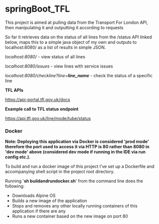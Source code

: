 # springBoot_TFL


This project is aimed at pulling data from the Transport For London API, then manipulating it and outputting it according to requests

So far it retrieves data on the status of all lines from the /status API linked below, maps this to a simple java object of my own and outputs to localhost:8080/ as a list of results in simple JSON. 

_localhost:8080/_ - view status of all lines

_localhost:8080/issues_ - view lines with service issues

_localhost:8080/checkline?line=**line_name**_ - check the status of a specific line

**TFL APIs**

https://api-portal.tfl.gov.uk/docs

**Example call to TFL status endpoint**

https://api.tfl.gov.uk/line/mode/tube/status


### Docker

**Note: Deploying this application via Docker is considered 'prod mode' therefore the port used to access it via HTTP is 80 rather than 8080 in 'dev mode' above (considered dev mode if running in the IDE via run config etc.).**


To build and run a docker image of this project I've set up a Dockerfile and accompanying shell script in the project root directory.

Running '__sh buildandrundocker.sh__' from the command line does the following:
* Downloads Alpine OS
* Builds a new image of the application
* Stops and removes any other locally running containers of this application if there are any
* Runs a new container based on the new image on port 80
